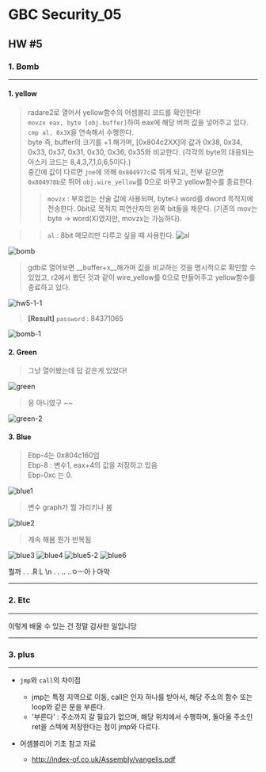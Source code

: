 # GBC Security_05

## HW #5

### 1. Bomb
---
#### 1. yellow
 
> radare2로 열어서 yellow함수의 어셈블리 코드를 확인한다!  
> `movzx eax, byte [obj.buffer]`하여 eax에 해당 버퍼 값을 넣어주고 있다.  
> `cmp al, 0x3X`을 연속해서 수행한다.   
>  byte 즉, buffer의 크기를 +1 해가며, [0x804c2XX]의 값과 0x38, 0x34, 0x33, 0x37, 0x31, 0x30, 0x36, 0x35와 비교한다. (각각의 byte의 대응되는 아스키 코드는 8,4,3,7,1,0,6,5이다.)  
>  중간에 값이 다르면 `jne`에 의해 `0x804977c`로 뛰게 되고, 전부 같으면 `0x804978b`로 뛰어 `obj.wire_yellow`를 0으로 바꾸고 yellow함수를 종료한다.
> > `movzx` : 부호없는 산술 값에 사용되며, byte나 word를 dword 목적지에 전송한다. 0bit로 목적지 피연산자의 왼쪽 bit들을 채운다. (기존의 mov는 byte -> word(X)였지만, movzx는 가능하다). 

> > `al` : 8bit 메모리만 다루고 싶을 때 사용한다.
> > ![al](https://user-images.githubusercontent.com/47182864/61181650-3d7c2f80-a664-11e9-95fd-dbc95bf6f9c8.png)

![bomb](https://user-images.githubusercontent.com/47182864/61140829-3095f980-a507-11e9-8497-6f1f31d88b14.png)

> gdb로 열어보면 __buffer+x__해가며 값을 비교하는 것을 명시적으로 확인할 수 있었고, r2에서 봤던 것과 같이 wire_yellow를 0으로 만들어주고 yellow함수를 종료하고 있다.

![hw5-1-1](https://user-images.githubusercontent.com/47182864/61181703-b8dde100-a664-11e9-9116-781966b79256.png)

> __[Result]__ `password` : 84371065

![bomb-1](https://user-images.githubusercontent.com/47182864/61141374-6b4c6180-a508-11e9-8bdf-6160e2b9761a.png)

#### 2. Green

> 그냥 열어봤는데 답 같은게 있었다!

![green](https://user-images.githubusercontent.com/47182864/61142406-a51e6780-a50a-11e9-9c7e-e1d342766624.png)

> 응 아니였구 ~~

![green-2](https://user-images.githubusercontent.com/47182864/61142649-3a216080-a50b-11e9-9dd7-eb15a33a597c.png)

#### 3. Blue

> Ebp-4는 0x804c160임  
> Ebp-8 : 변수1, eax+4의 값을 저장하고 있음  
> Ebp-0xc 는 0. 

![blue1](https://user-images.githubusercontent.com/47182864/61187707-c53b5b80-a6af-11e9-992d-f06045478957.png)

> 변수 graph가 뭘 가리키나 봄

![blue2](https://user-images.githubusercontent.com/47182864/61187708-c5d3f200-a6af-11e9-87a0-81279aa92599.png)

> 계속 해봄 뭔가 반복됨

![blue3](https://user-images.githubusercontent.com/47182864/61187709-c5d3f200-a6af-11e9-91db-c98d68a4c42a.png)
![blue4](https://user-images.githubusercontent.com/47182864/61187710-c5d3f200-a6af-11e9-887a-1ce6dbdfc103.png)
![blue5-2](https://user-images.githubusercontent.com/47182864/61187711-c5d3f200-a6af-11e9-99c0-f3a6944ea5a5.png)
![blue6](https://user-images.githubusercontent.com/47182864/61187712-c66c8880-a6af-11e9-8b61-a69f585ebed1.png)

뭘까 . . .R L \n . . .. ..ㅇㅡ아ㅏ아악


---
### 2. Etc
---
이렇게 배울 수 있는 건 정말 감사한 일입니당 

---
### 3. plus
---
* `jmp`와 `call`의 차이점
	* jmp는 특정 지역으로 이동, call은 인자 하나를 받아서, 해당 주소의 함수 또는 loop와 같은 문을 부른다. 
	* '부른다' : 주소까지 갈 필요가 없으며, 해당 위치에서 수행하며, 돌아올 주소인 ret을 스텍에 저장한다는 점이 jmp와 다르다.

* 어셈블리어 기초 참고 자료 
	* <http://index-of.co.uk/Assembly/vangelis.pdf>